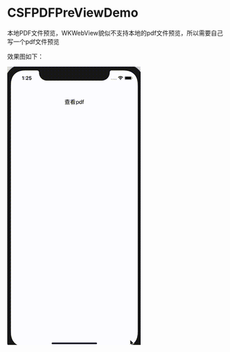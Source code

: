 # CSFPDFPreViewDemo

本地PDF文件预览，WKWebView貌似不支持本地的pdf文件预览，所以需要自己写一个pdf文件预览

效果图如下：

![alt 效果图](https://github.com/absss/CSFPDFPreViewDemo/blob/master/demo.gif)
